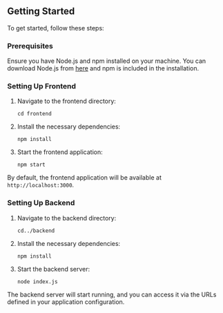 
## Getting Started

To get started, follow these steps:

### Prerequisites

Ensure you have Node.js and npm installed on your machine. You can download Node.js from [here](https://nodejs.org/en/download/) and npm is included in the installation.

### Setting Up Frontend

1. Navigate to the frontend directory:

   ```
   cd frontend
   ```

2. Install the necessary dependencies:

   ```
   npm install
   ```

3. Start the frontend application:

   ```
   npm start
   ```

By default, the frontend application will be available at `http://localhost:3000`.

### Setting Up Backend

1. Navigate to the backend directory:

   ```
   cd../backend
   ```

2. Install the necessary dependencies:

   ```
   npm install
   ```

3. Start the backend server:

   ```
   node index.js
   ```

The backend server will start running, and you can access it via the URLs defined in your application configuration.

